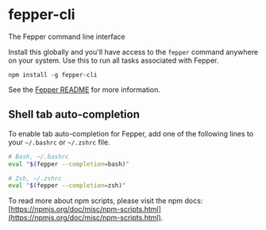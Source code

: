 # fepper-cli
The Fepper command line interface

Install this globally and you'll have access to the `fepper` command anywhere on your system. Use this to run all tasks associated with Fepper.

```shell
npm install -g fepper-cli
```

See the [Fepper README](https://github.com/electric-eloquence/fepper) for more information.

## Shell tab auto-completion
To enable tab auto-completion for Fepper, add one of the following lines to your `~/.bashrc` or `~/.zshrc` file.

```bash
# Bash, ~/.bashrc
eval "$(fepper --completion=bash)"
```

```bash
# Zsh, ~/.zshrc
eval "$(fepper --completion=zsh)"
```

To read more about npm scripts, please visit the npm docs: [https://npmjs.org/doc/misc/npm-scripts.html](https://npmjs.org/doc/misc/npm-scripts.html).
